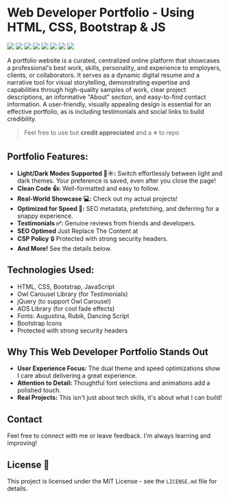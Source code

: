 # Web Developer Portfolio - Using HTML, CSS, Bootstrap & JS

![](https://komarev.com/ghpvc/?username=mscbuild) 
 ![](https://img.shields.io/github/license/mscbuild/portfolio-webdeveloper) 
 ![](https://img.shields.io/badge/PRs-Welcome-green)
 ![](https://img.shields.io/github/languages/code-size/mscbuild/portfolio-webdeveloper)
![](https://img.shields.io/badge/code%20style-html-green)
![](https://img.shields.io/github/stars/mscbuild)
![](https://img.shields.io/badge/Topic-Github-lighred)
![](https://img.shields.io/website?url=https%3A%2F%2Fgithub.com%2Fmscbuild)

A portfolio website is a curated, centralized online platform that showcases a professional's best work, skills, personality, and experience to employers, clients, or collaborators. It serves as a dynamic digital resume and a narrative tool for visual storytelling, demonstrating expertise and capabilities through high-quality samples of work, clear project descriptions, an informative "About" section, and easy-to-find contact information. A user-friendly, visually appealing design is essential for an effective portfolio, as is including testimonials and social links to build credibility. 


> Feel free to use but **credit appreciated** and a **⭐** to repo  

 ## **Portfolio Features:**

* **Light/Dark Modes Supported 🌙☀️:**  Switch effortlessly between light and dark themes. Your preference is saved, even after you close the page!
* **Clean Code 👍:** Well-formatted and easy to follow. 
* **Real-World Showcase 💻:** Check out my actual projects!
* **Optimized for Speed 🚀:**  SEO metadata, prefetching, and deferring for a snappy experience.
* **Testimonials ✅:** Genuine reviews from friends and developers.
* **SEO Optimed** Just Replace The Content at <head>
* **CSP Policy** 🔒 Protected with strong security headers.
* **And More!** See the details below.
  
## **Technologies Used:**

* HTML, CSS, Bootstrap, JavaScript
* Owl Carousel Library (for Testimonials)
* jQuery (to support Owl Carousel)
* AOS Library (for cool fade effects)
* Fonts: Augustina, Rubik, Dancing Script
* Bootstrap Icons
* Protected with strong security headers
 

## **Why This Web Developer Portfolio Stands Out**

* **User Experience Focus:**  The dual theme and speed optimizations show I care about delivering a great experience.
* **Attention to Detail:** Thoughtful font selections and animations add a polished touch. 
* **Real Projects:**  This isn't just about tech skills, it's about what I can build!  

## **Contact**

Feel free to connect with me or leave feedback. I'm always learning and improving! 

## **License** 📄
This project is licensed under the MIT License - see the `LICENSE.md` file for details.
